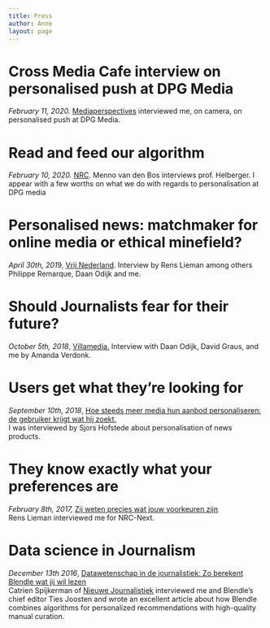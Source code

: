 ```yaml
---
title: Press
author: Anne
layout: page
---
```


# Cross Media Cafe interview on personalised push at DPG Media

*February 11, 2020.* [Mediaperspectives](https://mediaperspectives.nl/talkstory/interview-anne-schuth-over-gepersonaliseerde-pushnotificaties-bij-dpg-media/) interviewed me, on camera, on personalised push at DPG Media.

# Read and feed our algorithm

*February 10, 2020.* [NRC](https://www.nrc.nl/nieuws/2020/02/10/lees-en-voed-ons-algoritme-a3989903). Menno van den Bos interviews prof. Helberger. I appear with a few worths on what we do with regards to personalisation at DPG media

# Personalised news: matchmaker for online media or ethical minefield?

*April 30th, 201*9, [Vrij Nederland](https://www.vn.nl/gepersonaliseerd-nieuws-matchmaker-of-mijnenveld/). Interview by Rens Lieman among others Philippe Remarque, Daan Odijk and me.

# Should Journalists fear for their future?

*October 5th, 2018*, [Villamedia.](https://www.villamedia.nl/artikel/algoritmes-moeten-journalisten-vrezen-voor-hun-toekomst) Interview with Daan Odijk, David Graus, and me by Amanda Verdonk.

# Users get what they’re looking for

*September 10th, 2018*, [Hoe steeds meer media hun aanbod personaliseren: de gebruiker krijgt wat hij zoekt.](https://www.svdj.nl/nieuws/media-personaliseren/)  
I was interviewed by Sjors Hofstede about personalisation of news products.

# They know exactly what your preferences are

*February 8th, 2017,* [Zij weten precies wat jouw voorkeuren zijn](https://blendle.com/i/nrc-next/zij-weten-precies-wat-jouw-voorkeuren-zijn/bnl-nn-20170208-3_10_2)  
Rens Lieman interviewed me for NRC-Next.

# Data science in Journalism

*December 13th 2016*, [Datawetenschap in de journalistiek: Zo berekent Blendle wat jij wil lezen](http://nieuwejournalistiek.nl/startup-blendle/2016/12/13/zo-berekent-blendle-wat-jij-wil-lezen/)  
Catrien Spijkerman of [Nieuwe Journalistiek](http://nieuwejournalistiek.nl/) interviewed me and Blendle’s chief editor Ties Joosten and wrote an excellent article about how Blendle combines algorithms for personalized recommendations with high-quality manual curation.